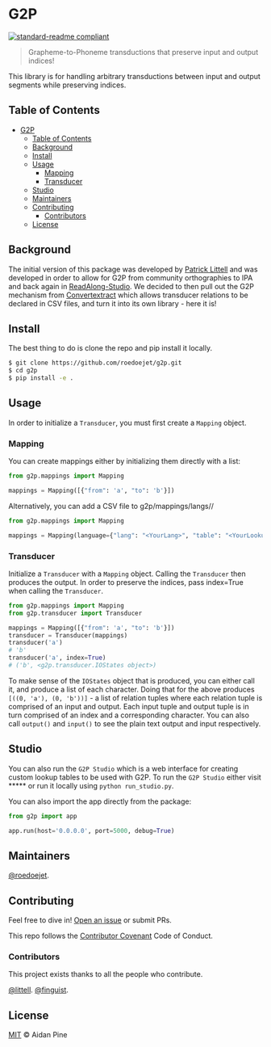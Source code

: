 # G2P

[![standard-readme compliant](https://img.shields.io/badge/readme%20style-standard-brightgreen.svg?style=flat-square)](https://github.com/roedoejet/g2p)

> Grapheme-to-Phoneme transductions that preserve input and output indices!

This library is for handling arbitrary transductions between input and output segments while preserving indices.

## Table of Contents

- [G2P](#G2P)
  - [Table of Contents](#Table-of-Contents)
  - [Background](#Background)
  - [Install](#Install)
  - [Usage](#Usage)
    - [Mapping](#Mapping)
    - [Transducer](#Transducer)
  - [Studio](#Studio)
  - [Maintainers](#Maintainers)
  - [Contributing](#Contributing)
    - [Contributors](#Contributors)
  - [License](#License)

## Background

The initial version of this package was developed by [Patrick Littell](https://github.com/littell) and was developed in order to allow for G2P from community orthographies to IPA and back again in [ReadAlong-Studio](https://github.com/dhdaines/ReadAlong-Studio). We decided to then pull out the G2P mechanism from [Convertextract](https://github.com/roedoejet/convertextract) which allows transducer relations to be declared in CSV files, and turn it into its own library - here it is!

## Install

The best thing to do is clone the repo and pip install it locally.

```sh
$ git clone https://github.com/roedoejet/g2p.git
$ cd g2p
$ pip install -e .
```

## Usage

In order to initialize a `Transducer`, you must first create a `Mapping` object.

### Mapping

You can create mappings either by initializing them directly with a list:

```python
from g2p.mappings import Mapping

mappings = Mapping([{"from": 'a', "to": 'b'}])

```

Alternatively, you can add a CSV file to g2p/mappings/langs/<YourLang>/<YourLookupTable>

```python
from g2p.mappings import Mapping

mappings = Mapping(language={"lang": "<YourLang>", "table": "<YourLookupTable>"})

```

### Transducer

Initialize a `Transducer` with a `Mapping` object. Calling the `Transducer` then produces the output. In order to preserve the indices, pass index=True when calling the `Transducer`.

```python
from g2p.mappings import Mapping
from g2p.transducer import Transducer

mappings = Mapping([{"from": 'a', "to": 'b'}])
transducer = Transducer(mappings)
transducer('a')
# 'b'
transducer('a', index=True)
# ('b', <g2p.transducer.IOStates object>)

```

To make sense of the `IOStates` object that is produced, you can either call it, and produce a list of each character. Doing that for the above produces `[((0, 'a'), (0, 'b'))]` - a list of relation tuples where each relation tuple is comprised of an input and output. Each input tuple and output tuple is in turn comprised of an index and a corresponding character. You can also call `output()` and `input()` to see the plain text output and input respectively.

## Studio

You can also run the `G2P Studio` which is a web interface for creating custom lookup tables to be used with G2P. To run the `G2P Studio` either visit ***** or run it locally using `python run_studio.py`. 

You can also import the app directly from the package:

```python
from g2p import app

app.run(host='0.0.0.0', port=5000, debug=True)
```


## Maintainers

[@roedoejet](https://github.com/roedoejet).


## Contributing

Feel free to dive in! [Open an issue](https://github.com/roedoejet/g2p/issues/new) or submit PRs.

This repo follows the [Contributor Covenant](http://contributor-covenant.org/version/1/3/0/) Code of Conduct.

### Contributors

This project exists thanks to all the people who contribute. 

[@littell](https://github.com/littell).
[@finguist](https://github.com/finguist).


## License

[MIT](LICENSE) © Aidan Pine